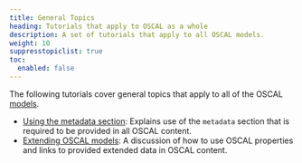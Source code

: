 ```yaml
---
title: General Topics
heading: Tutorials that apply to OSCAL as a whole
description: A set of tutorials that apply to all OSCAL models.
weight: 10
suppresstopiclist: true
toc:
  enabled: false
---
```


The following tutorials cover general topics that apply to all of the OSCAL [models](/concepts/layer/).

- [Using the metadata section](metadata/): Explains use of the `metadata` section that is required to be provided in all OSCAL content.
- [Extending OSCAL models](extension/): A discussion of how to use OSCAL properties and links to provided extended data in OSCAL content.
